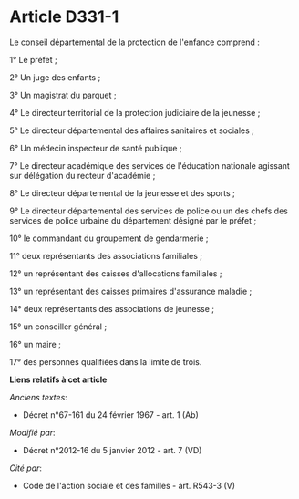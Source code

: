 # Article D331-1

Le conseil départemental de la protection de l'enfance comprend : 

1° Le préfet ; 

2° Un juge des enfants ; 

3° Un magistrat du parquet ; 

4° Le directeur territorial de la protection judiciaire de la jeunesse ; 

5° Le directeur départemental des affaires sanitaires et sociales ; 

6° Un médecin inspecteur de santé publique ; 

7°     Le directeur académique des services de l'éducation nationale agissant sur délégation du recteur d'académie ; 

8° Le directeur départemental de la jeunesse et des sports ; 

9° Le directeur départemental des services de police ou un des chefs des services de police urbaine du département désigné
par le préfet ; 

10° le commandant du groupement de gendarmerie ; 

11° deux représentants des associations familiales ; 

12° un représentant des caisses d'allocations familiales ; 

13° un représentant des caisses primaires d'assurance maladie ; 

14° deux représentants des associations de jeunesse ; 

15° un conseiller général ; 

16° un maire ; 

17° des personnes qualifiées dans la limite de trois.

**Liens relatifs à cet article**

_Anciens textes_:

  - Décret n°67-161 du 24 février 1967 - art. 1 (Ab)

_Modifié par_:

  - Décret n°2012-16 du 5 janvier 2012 - art. 7 (VD)

_Cité par_:

  - Code de l'action sociale et des familles - art. R543-3 (V)

